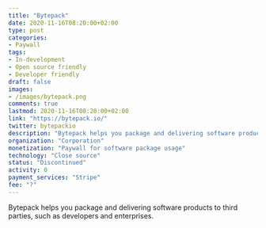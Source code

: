 ```yaml
---
title: "Bytepack"
date: 2020-11-16T08:20:00+02:00
type: post
categories:
- Paywall
tags:
- In-development
- Open source friendly
- Developer friendly
draft: false
images:
- /images/bytepack.png
comments: true
lastmod: 2020-11-16T08:20:00+02:00
link: "https://bytepack.io/"
twitter: bytepackio
description: "Bytepack helps you package and delivering software products to third parties, such as developers and enterprises."
organization: "Corporation"
monetization: "Paywall for software package usage"
technology: "Close source"
status: "Discontinued"
activity: 0
payment_services: "Stripe"
fee: "?"
---
```


Bytepack helps you package and delivering software products to third parties, such as developers and enterprises.<!--more-->

